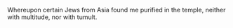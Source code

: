 Whereupon certain Jews from Asia found me purified in the temple, neither with multitude, nor with tumult.
